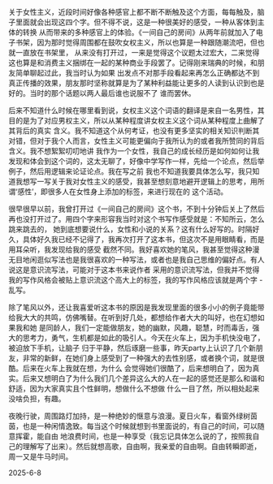 关于女性主义，近段时间好像各种感官上都不断不断触及这个方面，每每触及，脑子里面就会出现这四个字。但不得不说，这是一种很美好的感受，一种从客体到主体的转换
从而带来的多种感官上的体验。《一间自己的房间》从两年前就加入了电子书架，因为那时觉得周围都在鼓吹女权主义，所以也算是一种跟随潮流吧，但也就一直放在书架里，
从来没有打开过，一来是觉得这个议题太过宏大，二来觉得这也算是和消费主义捆绑在一起的某种商业手段罢了。记得刚来瑞典的时候，和朋友简单聊起过此，我当时认为如果
出发点不对那手段看起来再怎么正确都达不到真正传播的效果，朋友那时坚称就算是为了某种利益能让更多的人读到认识到也是好的。当时的那个话题以两人最后谁也说服不了
谁而罢休。

后来不知道什么时候在哪里看到说，女权主义这个词语的翻译是来自一名男性，其目的是为了对应男权主义，所以从某种程度讲女权主义这个词从某种程度上曲解了其背后的真实
含义。我不知道这个从何考证，也没有更多坚实的相关知识判断其对错，但对于我个人而言，女性主义可能更偏向于我所认为的或者我所赞同的背后含义。我不想絮絮叨叨地讲
我作为一个女性，我自己的成长经历是如何如何让我发现和体会到这个词的，这太无聊了，好像中学写作一样，先给一个论点，然后举例子，然后用逻辑来论证论点。我在写之前
我也不知道我要具体怎么写，我只知道我想写一写关于我对女性主义的感受，我甚至想刻意地避开逻辑上的思考，用所谓‘感性’，即很多人在女性身上添加的标签，来进行现在的
这个活动。

很早很早以前，我曾打开过《一间自己的房间》这个书，不到十分钟后关上了然后再也没打开过了。用四个字来形容我当时对这个书写作感受就是：不知所云，怎么跳来跳去的，
她到底想要说什么，女性和小说的关系？这有什么好写的。时隔好久，具体好久我已经不记得了，我再次打开了这本书，但这次不是用眼睛看，而是用耳朵听，我发现给我的感受
截然不同。我好喜欢她的笔风，我甚至觉得这种漫无目地闲逛似写法也是我很喜欢的一种写法，或者也是我自己思维的偏好点。有人说这是意识流写法，可能对于这本书来说作者
采用的意识流写法，但我并不觉得我的写作风格会被贴上意识流这个高大上的标签，我的写作风格应该就是两个字 - 乱写。

除了笔风以外，还让我喜爱听这本书的原因是我发现里面的很多小小的例子竟能带给我大大的共鸣，仿佛嘴替。在听到好几处，都想给作者大大的叫好，也在幻想如果我和她
是同龄人，我们一定能做朋友，她的幽默，风趣，聪慧，时而毒舌，强大的思考力，勇气，生机都是如此的吸引人。今天在火车上，因为手机快没电了，被迫放下手机，让脑子
归于平静，然后琢磨一些事，昨天party上认识了几个新朋友，非常的新鲜，在她们身上感受到了一种强大的去性别感，或者换个词，就是很酷。后来在火车上我就在想，为什么
会觉得她们很酷了，后来想明白了，因为真实。后来又想明白了为什么我们几个差异这么大的人在一起的感觉还是那么和谐和舒适，因为大家真实且个性鲜明，想做什么不想做
什么一目了然，所以相处起来没啥负担，有趣。

夜晚行驶，周围路灯加持，是一种绝妙的惬意与浪漫。夏日火车，看窗外绿树茵茵，也是一种闲情逸致。每当这个时候就想到书里面说的，有自己的时间，可以随意挥霍，能自由
地浪费时间，也是一种享受（我忘记具体怎么说的了，按照我自己的理解写了出来）。然后就想高歌，自由啊，我亲爱的自由啊。自由转瞬即逝，周一又是牛马时间。

2025-6-8




